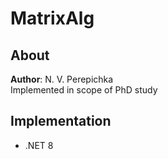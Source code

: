 # MatrixAlg

## About
**Author**: N. V. Perepichka  
Implemented in scope of PhD study  

## Implementation
* .NET 8

